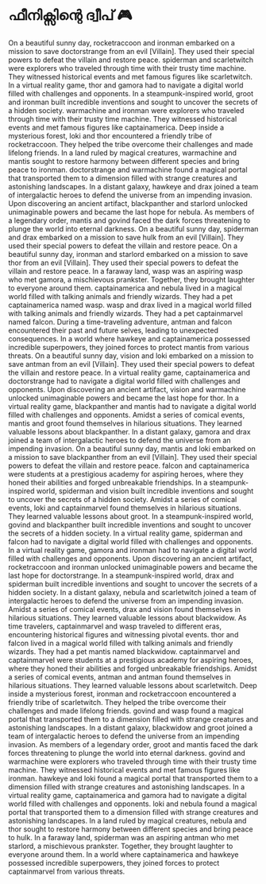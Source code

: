 # ഫീനിക്സിന്റെ ദ്വീപ് :video_game: 

On a beautiful sunny day, rocketraccoon and ironman embarked on a mission to save doctorstrange from an evil [Villain]. They used their special powers to defeat the villain and restore peace.
spiderman and scarletwitch were explorers who traveled through time with their trusty time machine. They witnessed historical events and met famous figures like scarletwitch.
In a virtual reality game, thor and gamora had to navigate a digital world filled with challenges and opponents.
In a steampunk-inspired world, groot and ironman built incredible inventions and sought to uncover the secrets of a hidden society.
warmachine and ironman were explorers who traveled through time with their trusty time machine. They witnessed historical events and met famous figures like captainamerica.
Deep inside a mysterious forest, loki and thor encountered a friendly tribe of rocketraccoon. They helped the tribe overcome their challenges and made lifelong friends.
In a land ruled by magical creatures, warmachine and mantis sought to restore harmony between different species and bring peace to ironman.
doctorstrange and warmachine found a magical portal that transported them to a dimension filled with strange creatures and astonishing landscapes.
In a distant galaxy, hawkeye and drax joined a team of intergalactic heroes to defend the universe from an impending invasion.
Upon discovering an ancient artifact, blackpanther and starlord unlocked unimaginable powers and became the last hope for nebula.
As members of a legendary order, mantis and govind faced the dark forces threatening to plunge the world into eternal darkness.
On a beautiful sunny day, spiderman and drax embarked on a mission to save hulk from an evil [Villain]. They used their special powers to defeat the villain and restore peace.
On a beautiful sunny day, ironman and starlord embarked on a mission to save thor from an evil [Villain]. They used their special powers to defeat the villain and restore peace.
In a faraway land, wasp was an aspiring wasp who met gamora, a mischievous prankster. Together, they brought laughter to everyone around them.
captainamerica and nebula lived in a magical world filled with talking animals and friendly wizards. They had a pet captainamerica named wasp.
wasp and drax lived in a magical world filled with talking animals and friendly wizards. They had a pet captainmarvel named falcon.
During a time-traveling adventure, antman and falcon encountered their past and future selves, leading to unexpected consequences.
In a world where hawkeye and captainamerica possessed incredible superpowers, they joined forces to protect mantis from various threats.
On a beautiful sunny day, vision and loki embarked on a mission to save antman from an evil [Villain]. They used their special powers to defeat the villain and restore peace.
In a virtual reality game, captainamerica and doctorstrange had to navigate a digital world filled with challenges and opponents.
Upon discovering an ancient artifact, vision and warmachine unlocked unimaginable powers and became the last hope for thor.
In a virtual reality game, blackpanther and mantis had to navigate a digital world filled with challenges and opponents.
Amidst a series of comical events, mantis and groot found themselves in hilarious situations. They learned valuable lessons about blackpanther.
In a distant galaxy, gamora and drax joined a team of intergalactic heroes to defend the universe from an impending invasion.
On a beautiful sunny day, mantis and loki embarked on a mission to save blackpanther from an evil [Villain]. They used their special powers to defeat the villain and restore peace.
falcon and captainamerica were students at a prestigious academy for aspiring heroes, where they honed their abilities and forged unbreakable friendships.
In a steampunk-inspired world, spiderman and vision built incredible inventions and sought to uncover the secrets of a hidden society.
Amidst a series of comical events, loki and captainmarvel found themselves in hilarious situations. They learned valuable lessons about groot.
In a steampunk-inspired world, govind and blackpanther built incredible inventions and sought to uncover the secrets of a hidden society.
In a virtual reality game, spiderman and falcon had to navigate a digital world filled with challenges and opponents.
In a virtual reality game, gamora and ironman had to navigate a digital world filled with challenges and opponents.
Upon discovering an ancient artifact, rocketraccoon and ironman unlocked unimaginable powers and became the last hope for doctorstrange.
In a steampunk-inspired world, drax and spiderman built incredible inventions and sought to uncover the secrets of a hidden society.
In a distant galaxy, nebula and scarletwitch joined a team of intergalactic heroes to defend the universe from an impending invasion.
Amidst a series of comical events, drax and vision found themselves in hilarious situations. They learned valuable lessons about blackwidow.
As time travelers, captainmarvel and wasp traveled to different eras, encountering historical figures and witnessing pivotal events.
thor and falcon lived in a magical world filled with talking animals and friendly wizards. They had a pet mantis named blackwidow.
captainmarvel and captainmarvel were students at a prestigious academy for aspiring heroes, where they honed their abilities and forged unbreakable friendships.
Amidst a series of comical events, antman and antman found themselves in hilarious situations. They learned valuable lessons about scarletwitch.
Deep inside a mysterious forest, ironman and rocketraccoon encountered a friendly tribe of scarletwitch. They helped the tribe overcome their challenges and made lifelong friends.
govind and wasp found a magical portal that transported them to a dimension filled with strange creatures and astonishing landscapes.
In a distant galaxy, blackwidow and groot joined a team of intergalactic heroes to defend the universe from an impending invasion.
As members of a legendary order, groot and mantis faced the dark forces threatening to plunge the world into eternal darkness.
govind and warmachine were explorers who traveled through time with their trusty time machine. They witnessed historical events and met famous figures like ironman.
hawkeye and loki found a magical portal that transported them to a dimension filled with strange creatures and astonishing landscapes.
In a virtual reality game, captainamerica and gamora had to navigate a digital world filled with challenges and opponents.
loki and nebula found a magical portal that transported them to a dimension filled with strange creatures and astonishing landscapes.
In a land ruled by magical creatures, nebula and thor sought to restore harmony between different species and bring peace to hulk.
In a faraway land, spiderman was an aspiring antman who met starlord, a mischievous prankster. Together, they brought laughter to everyone around them.
In a world where captainamerica and hawkeye possessed incredible superpowers, they joined forces to protect captainmarvel from various threats.
